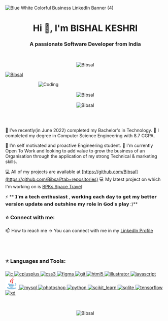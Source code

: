 <!--- - 👋 Hi, I’m @Bishal Keshri
- 👀 I’m interested in Coding , developing , designing , singing and negotiating !
- 🌱 I’m currently a final year B.Tech 'CSE' student.
- 💞️ I’m looking to collaborate/work with IT industries.
- 📫 How to reach me ...You can connect with me via my linkedin I'd https://www.linkedin.com/in/bishal-keshri-8a767a177/
- 📫 Or you can drop me a mail at bishalprasadkeshri@gmail.com 
--->

![Blue White Colorful Business LinkedIn Banner (4)](https://user-images.githubusercontent.com/55621344/177795371-0465e183-e2e6-4810-b6ff-021659d8e952.png)

<h1 align="center">Hi 👋, I'm BISHAL KESHRI</h1>
<h3 align="center">A passionate Software Developer from India</h3>
<br>
<p align="center"> <img src="https://komarev.com/ghpvc/?username=Bibsal&label=Profile%20views&color=0e75b6&style=flat" alt="Bibsal" /> </p>
<p align="left"> <a href="https://github.com/ryo-ma/github-profile-trophy"><img src="https://github-profile-trophy.vercel.app/?username=Bibsal" alt="Bibsal" /></a> </p>
<img align="right" alt="Coding" width="400" src="https://cdn.dribbble.com/users/2646423/screenshots/5507196/computer.gif">

<br>

<p align="center"> <img align="center" src="https://github-readme-stats.vercel.app/api?username=Bibsal&show_icons=true&locale=en" alt="Bibsal" /></p>
<p align="center"> <img align="center" src="https://github-readme-stats.vercel.app/api/top-langs/?username=Bibsal&layout=compact&langs_count=8" alt="Bibsal" />
</p>
<br>
<br>


🔭  I’ve recently(in June 2022) completed my Bachelor's in Technology.
🔭  I completed my degree in Computer Science Engineering with 8.7 CGPA.

👯  I’m self motivated and proactive Engineering student.
👯  I'm currently Open To Work and looking to add value to grow the business of an Organisation through the application of my strong Technical & marketing skills.

💻  All of my projects are available at [https://github.com/Bibsal](https://github.com/Bibsal?tab=repositories)
💻  My latest project on which I'm working on is [BPKs Space Travel](https://bibsal.github.io/BishalsSpaceTravel/Space%20Travel%20Landing%20Page/) 
<br>

⚡ ** 𝗜'𝗺 𝗮 𝘁𝗲𝗰𝗵 𝗲𝗻𝘁𝗵𝘂𝘀𝗶𝗮𝘀𝘁 , 𝘄𝗼𝗿𝗸𝗶𝗻𝗴 𝗲𝗮𝗰𝗵 𝗱𝗮𝘆 𝘁𝗼 𝗴𝗲𝘁 𝗺𝘆 𝗯𝗲𝘁𝘁𝗲𝗿 𝘃𝗲𝗿𝘀𝗶𝗼𝗻 𝘂𝗽𝗱𝗮𝘁𝗲 𝗮𝗻𝗱 𝗼𝘂𝘁𝘀𝗵𝗶𝗻𝗲 𝗺𝘆 𝗿𝗼𝗹𝗲 𝗶𝗻 𝗚𝗼𝗱'𝘀 𝗽𝗹𝗮𝘆 :)**

<h3 align="left">⭐ Connect with me:</h3>

📫  How to reach me -> You can connect with me in my [LinkedIn Profile](https://www.linkedin.com/in/bishal-keshri-8a767a177/)

<br>
<br>

<!--
<p align="left"> 
<a href="https://linkedin.com/in/anushka-gupta-679496196" target="blank"><img align="center" src="https://image.flaticon.com/icons/png/512/174/174857.png" alt="anushka-gupta-679496196" height="50" width="50" /></a>
<a href="https://www.hackerrank.com/anushka23g" target="blank"><img align="center" src="https://github.com/amangupta37/KNOW-ME-app/blob/main/hacker-rank.png" alt="anushka23g" height="50" width="50" /></a>
</p>
-->

<h3 align="left">⭐ Languages and Tools:</h3>
<p align="left"> <a href="https://www.cprogramming.com/" target="_blank"> <img src="https://amanguptaofficial.netlify.app/images/c.png" alt="c" width="40" height="40"/> </a> <a href="https://www.w3schools.com/cpp/" target="_blank"> <img src="https://amanguptaofficial.netlify.app/images/c++1.png" alt="cplusplus" width="40" height="40"/> </a> <a href="https://www.w3schools.com/css/" target="_blank"> <img src="https://amanguptaofficial.netlify.app/images/css.png" alt="css3" width="40" height="40"/> </a> <a href="https://www.figma.com/" target="_blank"> <img src="https://www.vectorlogo.zone/logos/figma/figma-icon.svg" alt="figma" width="40" height="40"/> </a> <a href="https://git-scm.com/" target="_blank"> <img src="https://www.vectorlogo.zone/logos/git-scm/git-scm-icon.svg" alt="git" width="40" height="40"/> </a> <a href="https://www.w3.org/html/" target="_blank"> <img src="https://amanguptaofficial.netlify.app/images/html.png" alt="html5" width="40" height="40"/> </a> <a href="https://www.adobe.com/in/products/illustrator.html" target="_blank"> <img src="https://www.vectorlogo.zone/logos/adobe_illustrator/adobe_illustrator-icon.svg" alt="illustrator" width="40" height="40"/> </a> <a href="https://developer.mozilla.org/en-US/docs/Web/JavaScript" target="_blank"> <img src="https://amanguptaofficial.netlify.app/images/js.png" alt="javascript" width="40" height="40"/> </a> <a href="https://www.java.com" target="_blank"> <img src="https://raw.githubusercontent.com/devicons/devicon/master/icons/java/java-original.svg" alt="java" width="40" height="40"/> </a> <a href="https://www.mysql.com/" target="_blank"> <img src="https://amanguptaofficial.netlify.app/images/sql.png" alt="mysql" width="40" height="40"/> </a> <a href="https://www.photoshop.com/en" target="_blank"> <img src="https://www.photoshop.com/en/images/apps/photoshop.png" alt="photoshop" width="40" height="40"/> </a> <a href="https://www.python.org" target="_blank"> <img src="https://upload.wikimedia.org/wikipedia/commons/c/c3/Python-logo-notext.svg" alt="python" width="40" height="40"/> </a> <a href="https://scikit-learn.org/" target="_blank"> <img src="https://upload.wikimedia.org/wikipedia/commons/0/05/Scikit_learn_logo_small.svg" alt="scikit_learn" width="40" height="40"/> </a> <a href="https://www.sqlite.org/" target="_blank"> <img src="https://www.vectorlogo.zone/logos/sqlite/sqlite-icon.svg" alt="sqlite" width="40" height="40"/> </a> <a href="https://www.tensorflow.org" target="_blank"> <img src="https://www.vectorlogo.zone/logos/tensorflow/tensorflow-icon.svg" alt="tensorflow" width="40" height="40"/> </a> <a href="https://www.adobe.com/products/xd.html" target="_blank"> <img src="https://cdn.worldvectorlogo.com/logos/adobe-xd.svg" alt="xd" width="40" height="40"/> </a> </p>

<br>
 
<p align="center"><img align="center" src="https://github-readme-streak-stats.herokuapp.com/?user=Bibsal&" alt="Bibsal" /></p>
 

<!---
Bibsal/Bibsal is a ✨ special ✨ repository because its `README.md` (this file) appears on your GitHub profile.
You can click the Preview link to take a look at your changes.
--->
